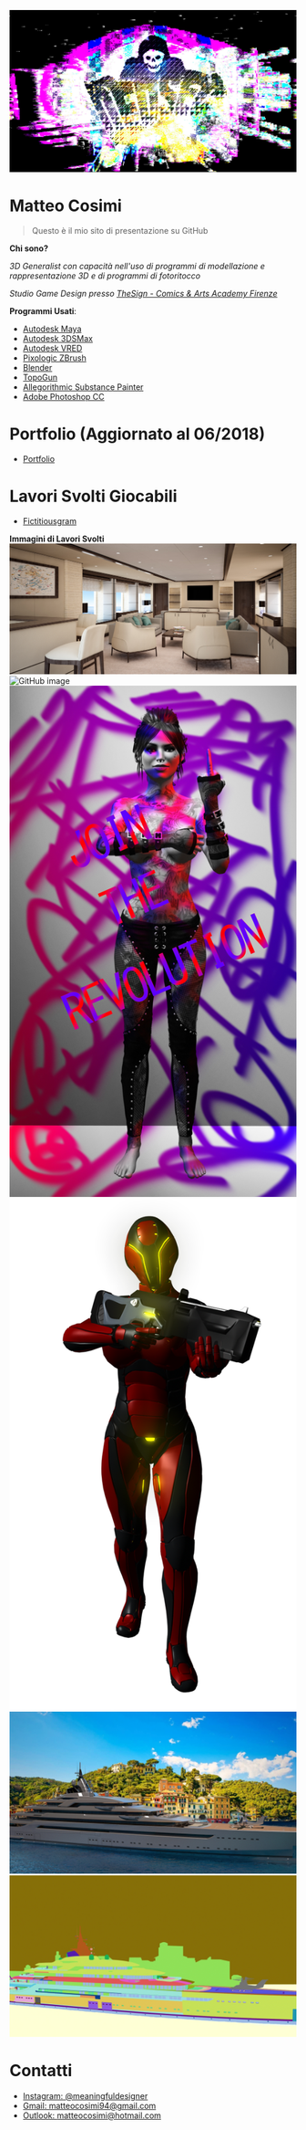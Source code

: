 ![GitHub image](DedSec.jpg)

# Matteo Cosimi
> Questo è il mio sito di presentazione su GitHub

**Chi sono?**

*3D Generalist con capacità nell'uso di programmi di modellazione e rappresentazione 3D e di programmi di fotoritocco*

*Studio Game Design presso [TheSign - Comics & Arts Academy Firenze](https://thesign.academy/)*

**Programmi Usati**:
- [Autodesk Maya](https://www.autodesk.it/products/maya/overview)
- [Autodesk 3DSMax](https://www.autodesk.it/products/3ds-max/overview)
- [Autodesk VRED](https://www.autodesk.com/products/vred/overview)
- [Pixologic ZBrush](https://pixologic.com/)
- [Blender](https://www.blender.org/)
- [TopoGun](http://www.topogun.com/)
- [Allegorithmic Substance Painter](https://www.allegorithmic.com/products/substance-painter)
- [Adobe Photoshop CC](https://www.adobe.com/it/products/photoshop.html)


# Portfolio (Aggiornato al 06/2018)
- [Portfolio](https://docs.google.com/presentation/d/1MrGrAmtoWK9QWI4bqQi0HQVQjVcMwtn43kz0w0t0_14/edit?usp=sharing) 

# Lavori Svolti Giocabili
- [Fictitiousgram](https://dedsec94.github.io/Fictitiousgram/)

**Immagini di Lavori Svolti**
![GitHub image](cam01.jpg)
![GitHub image](cam02.jpg)
![GitHub image](JTR.jpg)
![GitHub image](sold.png)
![GitHub image](Portofino_Animazione.jpg)
![GitHub image](Portofino_Animazione_VRayWireColor.jpg)
# Contatti
- [Instagram: @meaningfuldesigner](https://www.instagram.com/meaningfuldesigner/?hl=it)
- [Gmail: matteocosimi94@gmail.com]()
- [Outlook: matteocosimi@hotmail.com]()
